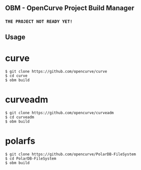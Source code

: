 OBM - OpenCurve Project Build Manager
---
### `THE PROJECT NOT READY YET!`

Usage
---

curve
===

```
$ git clone https://github.com/opencurve/curve
$ cd curve
$ obm build
```

curveadm
===

```
$ git clone https://github.com/opencurve/curveadm
$ cd curveadm
$ obm build
```

polarfs
===


```
$ git clone https://github.com/opencurve/PolarDB-FileSystem 
$ cd PolarDB-FileSystem 
$ obm build
```

